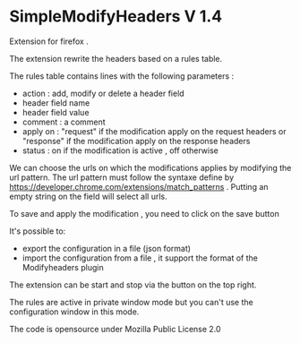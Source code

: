 # SimpleModifyHeaders V 1.4

Extension for firefox . 

The extension rewrite the headers based on a rules table. 

The rules table contains lines with the following parameters :
- action : add, modify or delete a header field
- header field name
- header field value 
- comment : a comment 
- apply on : "request" if the modification apply on the request headers or "response" if the modification apply on the response headers
- status : on if the modification is active , off otherwise 

We can choose the urls on which the modifications applies by modifying the url pattern. The url pattern must follow the syntaxe define by https://developer.chrome.com/extensions/match_patterns . Putting an empty string on the field will select all urls.

To save and apply the modification , you need to click on the save button

It's possible to: 
-  export the configuration in a file (json format)
-  import the configuration from a file , it support the format of  the Modifyheaders plugin 


The extension can be start and stop via the button on the top right.

The rules are active in private window mode but you can't use the configuration window in this mode.

The code is opensource under Mozilla Public License 2.0 




